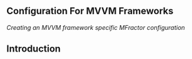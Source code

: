 ## Configuration For MVVM Frameworks

*Creating an MVVM framework specific MFractor configuration*

## Introduction
